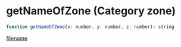 # getNameOfZone (Category zone)

```js
function getNameOfZone(x: number, y: number, z: number): string
```

[filename](getNameOfZone_m.md ':include')